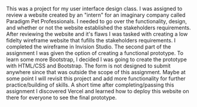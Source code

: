 This was a project for my user interface design class. I was assigned to review a website created by an "intern" for an imaginary company called Paradigm Pet Professionals. I needed to go over the functionality, design, and whether or not the website established the stakeholders requirements. After reviewing the website and it's flaws I was tasked with creating a low fidelty wireframe website that fufills the stakeholders requirements.  I completed the wireframe in Invision Studio. The second part of the assignment I was given the option of creating a functional prototype.  To learn some more Bootstrap, I decided I was going to create the prototype with HTML/CSS and Bootstrap. The form is not designed to submit anywhere since that was outside the scope of this assignment.  Maybe at some point I will revisit this project and add more functionality for further practice/building of skills. A short time after completing/passing this assignment I discovered Vercel and learned how to deploy this website on there for everyone to see the final prototype.
